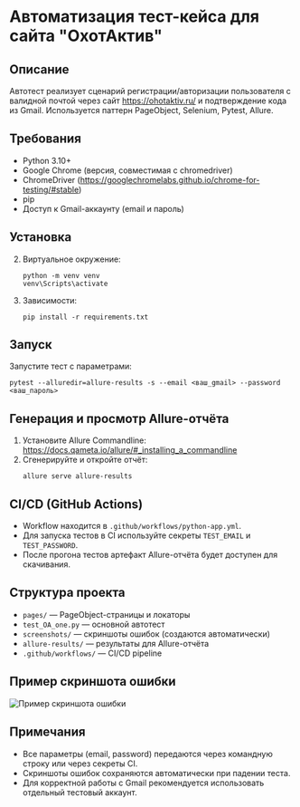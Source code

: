 # Автоматизация тест-кейса для сайта "ОхотАктив"

## Описание
Автотест реализует сценарий регистрации/авторизации пользователя с валидной почтой через сайт https://ohotaktiv.ru/ и подтверждение кода из Gmail. Используется паттерн PageObject, Selenium, Pytest, Allure.

## Требования
- Python 3.10+
- Google Chrome (версия, совместимая с chromedriver)
- ChromeDriver (https://googlechromelabs.github.io/chrome-for-testing/#stable)
- pip
- Доступ к Gmail-аккаунту (email и пароль)

## Установка

2. Виртуальное окружение:
   ```
   python -m venv venv
   venv\Scripts\activate
   ```
3. Зависимости:
   ```
   pip install -r requirements.txt
   ```

## Запуск

Запустите тест с параметрами:
   ```
   pytest --alluredir=allure-results -s --email <ваш_gmail> --password <ваш_пароль>
   ```

## Генерация и просмотр Allure-отчёта
1. Установите Allure Commandline: https://docs.qameta.io/allure/#_installing_a_commandline
2. Сгенерируйте и откройте отчёт:
   ```
   allure serve allure-results
   ```

## CI/CD (GitHub Actions)
- Workflow находится в `.github/workflows/python-app.yml`.
- Для запуска тестов в CI используйте секреты `TEST_EMAIL` и `TEST_PASSWORD`.
- После прогона тестов артефакт Allure-отчёта будет доступен для скачивания.

## Структура проекта
- `pages/` — PageObject-страницы и локаторы
- `test_OA_one.py` — основной автотест
- `screenshots/` — скриншоты ошибок (создаются автоматически)
- `allure-results/` — результаты для Allure-отчёта
- `.github/workflows/` — CI/CD pipeline

## Пример скриншота ошибки
![Пример скриншота ошибки](screenshots/fail_20250522_174936.png)

## Примечания
- Все параметры (email, password) передаются через командную строку или через секреты CI.
- Скриншоты ошибок сохраняются автоматически при падении теста.
- Для корректной работы с Gmail рекомендуется использовать отдельный тестовый аккаунт.

